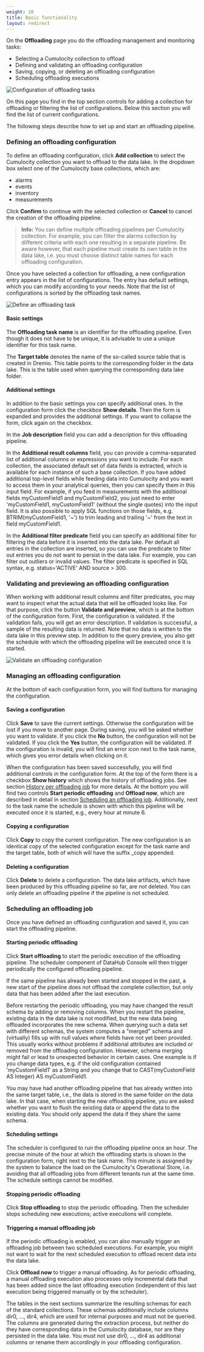 ```yaml
---
weight: 10
title: Basic functionality
layout: redirect
---
```


On the **Offloading** page you do the offloading management and monitoring tasks:

* Selecting a Cumulocity collection to offload
* Defining and validating an offloading configuration
* Saving, copying, or deleting an offloading configuration
* Scheduling offloading executions

<img src="/guides/images/datahub-guide/datahub-configure-offloading-tasks.png" alt="Configuration of offloading tasks"  style="max-width: 100%">

On this page you find in the top section controls for adding a collection for offloading or filtering the list of configurations. Below this section you will find the list of current configurations.

The following steps describe how to set up and start an offloading pipeline.

### Defining an offloading configuration
To define an offloading configuration, click **Add collection** to select the Cumulocity collection you want to offload to the data lake. In the dropdown box select one of the Cumulocity base collections, which are:

* alarms
* events
* inventory
* measurements

Click **Confirm** to continue with the selected collection or **Cancel** to cancel the creation of the offloading pipeline.

> **Info:** You can define multiple offloading pipelines per Cumulocity collection. For example, you can filter the alarms collection by different criteria with each one resulting in a separate pipeline. Be aware however, that each pipeline must create its own table in the data lake, i.e. you must choose distinct table names for each offloading configuration.

Once you have selected a collection for offloading, a new configuration entry appears in the list of configurations. The entry has default settings, which you can modify according to your needs. Note that the list of configurations is sorted by the offloading task names.

<img src="/guides/images/datahub-guide/datahub-define-an-offloading-task.png" alt="Define an offloading task"  style="max-width: 100%">

#### Basic settings

The **Offloading task name** is an identifier for the offloading pipeline. Even though it does not have to be unique, it is advisable to use a unique identifier for this task name.

The **Target table** denotes the name of the so-called source table that is created in Dremio. This table points to the corresponding folder in the data lake. This is the table used when querying the corresponding data lake folder.

<a id="basic-functionality-additional-settings"></a>

#### Additional settings

In addition to the basic settings you can specify additional ones. In the configuration form click the checkbox **Show details**. Then the form is expanded and provides the additional settings. If you want to collapse the form, click again on the checkbox.

In the **Job description** field you can add a description for this offloading pipeline.

In the **Additional result columns** field, you can provide a comma-separated list of additional columns or expressions you want to include. For each collection, the associated default set of data fields is extracted, which is available for each instance of such a base collection. If you have added additional top-level fields while feeding data into Cumulocity and you want to access them in your analytical queries, then you can specify them in this input field. For example, if you feed in measurements with the additional fields myCustomField1 and myCustomField2, you just need to enter 'myCustomField1, myCustomField1' (without the single quotes) into the input field. It is also possible to apply SQL functions on those fields, e.g. BTRIM(myCustomField1, '~') to trim leading and trailing '~' from the text in field myCustomField1.

In the **Additional filter predicate** field you can specify an additional filter for filtering the data before it is inserted into the data lake. Per default all entries in the collection are inserted, so you can use the predicate to filter out entries you do not want to persist in the data lake. For example, you can filter out outliers or invalid values. The filter predicate is specified in SQL syntax, e.g. status='ACTIVE' AND source > 300. 

### Validating and previewing an offloading configuration

When working with additional result columns and filter predicates, you may want to inspect what the actual data that will be offloaded looks like. For that purpose, click the button **Validate and preview**, which is at the bottom of the configuration form. First, the configuration is validated. If the validation fails, you will get an error description. If validation is successful, a sample of the resulting data is returned. Note that no data is written to the data lake in this preview step. In addition to the query preview, you also get the schedule with which the offloading pipeline will be executed once it is started.

<img src="/guides/images/datahub-guide/datahub-validate-an-offloading-configuration.png" alt="Validate an offloading configuration"  style="max-width: 100%">

### Managing an offloading configuration

At the bottom of each configuration form, you will find buttons for managing the configuration.

#### Saving a configuration

Click **Save** to save the current settings. Otherwise the configuration will be lost if you move to another page. During saving, you will be asked whether you want to validate. If you click the **No** button, the configuration will not be validated. If you click the **Yes** button, the configuration will be validated. If the configuration is invalid, you will find an error icon next to the task name, which gives you error details when clicking on it.

When the configuration has been saved successfully, you will find additional controls in the configuration form. At the top of the form there is a checkbox **Show history** which shows the history of offloading jobs. See section [History per offloading job](/guides/datahub/monitoring-offloaded#history-per-offloading-job) for more details. At the bottom you will find two controls **Start periodic offloading** and **Offload now**, which are described in detail in section [Scheduling an offloading job](#scheduling-an-offloading-job). Additionally, next to the task name the schedule is shown with which this pipeline will be executed once it is started, e.g., every hour at minute 6.

#### Copying a configuration

Click **Copy** to copy the current configuration. The new configuration is an identical copy of the selected configuration except for the task name and the target table, both of which will have the suffix _copy appended.

#### Deleting a configuration

Click **Delete** to delete a configuration. The data lake artifacts, which have been produced by this offloading pipeline so far, are not deleted.
You can only delete an offloading pipeline if the pipeline is not scheduled.

<a id="scheduling-an-offloading-job"></a>

### Scheduling an offloading job

Once you have defined an offloading configuration and saved it, you can start the offloading pipeline.

#### Starting periodic offloading

Click **Start offloading** to start the periodic execution of the offloading pipeline. The scheduler component of DataHub Console will then trigger periodically the configured offloading pipeline.

If the same pipeline has already been started and stopped in the past, a new start of the pipeline does not offload the complete collection, but only data that has been added after the last execution. 

Before restarting the periodic offloading, you may have changed the result schema by adding or removing columns. When you restart the pipeline, existing data in the data lake is not modified, but the new data being offloaded incorporates the new schema. When querying such a data set with different schemas, the system computes a "merged" schema and (virtually) fills up with null values where fields have not yet been provided. This usually works without problems if additional attributes are included or removed from the offloading configuration. However,  schema merging might fail or lead to unexpected behavior in certain cases. One example is if you change data types, e.g. if the old configuration contained 'myCustomField1' as a String and you change that to CAST(myCustomField AS Integer) AS myCustomField1.

You may have had another offloading pipeline that has already written into the same target table, i.e., the data is stored in the same folder on the data lake. In that case, when starting the new offloading pipeline, you are asked whether you want to flush the existing data or append the data to the existing data. You should only append the data if they share the same schema.

#### Scheduling settings
The scheduler is configured to run the offloading pipeline once an hour. The precise minute of the hour at which the offloading starts is shown in the configuration form, right next to the task name. This minute is assigned by the system to balance the load on the Cumulocity's Operational Store, i.e. avoiding that all offloading jobs from different tenants run at the same time. The schedule settings cannot be modified.

#### Stopping periodic offloading

Click **Stop offloading** to stop the periodic offloading. Then the scheduler stops scheduling new executions; active executions will complete.

#### Triggering a manual offloading job

If the periodic offloading is enabled, you can also manually trigger an offloading job between two scheduled executions. For example, you might not want to wait for the next scheduled execution to offload recent data into the data lake. 

Click **Offload now** to trigger a manual offloading. As for periodic offloading, a manual offloading execution also processes only incremental data that has been added since the last offloading execution (independent of this last execution being triggered manually or by the scheduler).

The tables in the next sections summarize the resulting schemas for each of the standard collections. These schemas additionally include columns dir0, ..., dir4, which are used for internal purposes and must not be queried. The columns are generated during the extraction process, but neither do they have corresponding data in the Cumulocity database, nor are they persisted in the data lake. You must not use dir0, ..., dir4 as additional columns or rename them accordingly in your offloading configuration.



